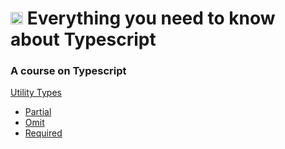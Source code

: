 # <img width = "20" src = "https://cdn.iconscout.com/icon/free/png-512/typescript-1174965.png"/> Everything you need to know about Typescript

### A course on Typescript

[Utility Types](https://www.typescriptlang.org/docs/handbook/utility-types.html)

 - [Partial](src/utility-types/Partial.type.ts)
 - [Omit](src/utility-types/Omit.type.ts)
 - [Required](src/utility-types/Required.type.ts)
